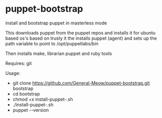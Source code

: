 # puppet-bootstrap
install and bootstrap puppet in masterless mode

This downloads puppet from the puppet repos and installs it for ubuntu based os's based on trusty
it the installs puppet (agent) and sets up the path variable to point to /opt/puppetlabs/bin

Then installs make, librarian puppet and ruby tools

Requires: git

Usage: 
- git clone https://github.com/General-Meow/puppet-bootstrap.git bootstrap
- cd bootstrap
- chmod +x install-puppet-<VERSION>.sh
- ./install-puppet-<VERSION>.sh
- puppet --version

